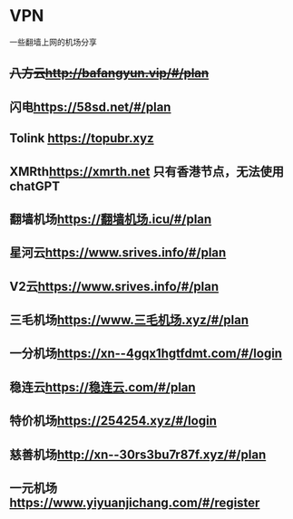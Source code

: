 # VPN
一些翻墙上网的机场分享

## ~~八方云<http://bafangyun.vip/#/plan>~~

## 闪电<https://58sd.net/#/plan>  

## Tolink <https://topubr.xyz>  

## XMRth<https://xmrth.net>    **只有香港节点，无法使用chatGPT**  

## 翻墙机场<https://翻墙机场.icu/#/plan>  

## 星河云<https://www.srives.info/#/plan>   

## V2云<https://www.srives.info/#/plan>

## 三毛机场<https://www.三毛机场.xyz/#/plan>  

## 一分机场<https://xn--4gqx1hgtfdmt.com/#/login>

## 稳连云<https://稳连云.com/#/plan>

## 特价机场<https://254254.xyz/#/login>

## 慈善机场<http://xn--30rs3bu7r87f.xyz/#/plan>

## 一元机场<https://www.yiyuanjichang.com/#/register>